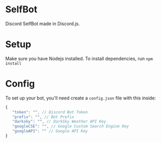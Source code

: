 # SelfBot
Discord SelfBot made in Discord.js.

# Setup
Make sure you have Nodejs installed.
To install dependencies, run `npm install`

# Config
To set up your bot, you'll need create a `config.json` file with this inside:
```js
{
   "token": "", // Discord Bot Token
   "prefix": "", // Bot Prefix
   "darksky": "", // DarkSky Weather API Key
   "googleCSE": "", // Google Custom Search Engine Key
   "googleAPI": "" // Google API Key
}
```
